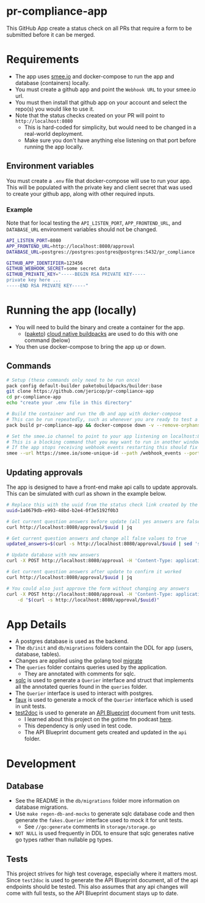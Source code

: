 # pr-compliance-app

This GitHub App create a status check on all PRs that require a form to be submitted before it can be merged.

# Requirements

* The app uses [smee.io](https://smee.io/) and docker-compose to run the app  and database (containers) locally. 
* You must create a github app and point the `Webhook URL` to your smee.io url.
* You must then install that github app on your account and select the repo(s) you would like to use it.
* Note that the status checks created on your PR will point to `http://localhost:8080`
	* This is hard-coded for simplicity, but would need to be changed in a real-world deployment.
	* Make sure you don't have anything else listening on that port before running the app locally.

## Environment variables

You must create a `.env` file that docker-compose will use to run your app. This will be populated with the private key and client secret that was used to create your github app, along with other required inputs.

### Example

Note that for local testing the `API_LISTEN_PORT`, `APP_FRONTEND_URL`, and `DATABASE_URL` environment variables should not be changed.

```bash
API_LISTEN_PORT=8080
APP_FRONTEND_URL=http://localhost:8080/approval
DATABASE_URL=postgres://postgres:postgres@postgres:5432/pr_compliance

GITHUB_APP_IDENTIFIER=123456
GITHUB_WEBHOOK_SECRET=some secret data
GITHUB_PRIVATE_KEY="-----BEGIN RSA PRIVATE KEY-----
private key here ...
-----END RSA PRIVATE KEY-----"
```


# Running the app (locally)

* You will need to build the binary and create a container for the app.
	* ([paketo](https://paketo.io/)) [cloud native buildpacks](https://buildpacks.io/) are used to do this with one command (below)
* You then use docker-compose to bring the app up or down.

## Commands


```bash
# Setup (these commands only need to be run once)
pack config default-builder paketobuildpacks/builder:base
git clone https://github.com/jericop/pr-compliance-app
cd pr-compliance-app
echo "create your .env file in this directory"

# Build the container and run the db and app with docker-compose
# This can be run repeatedly, such as whenever you are ready to test a code change.
pack build pr-compliance-app && docker-compose down -v --remove-orphans && docker-compose up -d

# Set the smee.io channel to point to your app listening on localhost:8080
# This is a blocking command that you may want to run in another window/tab.
# If the app stops receiving webhook events restarting this should fix it.
smee --url https://smee.io/some-unique-id --path /webhook_events --port 8080
```

## Updating approvals

The app is designed to have a front-end make api calls to update approvals. This can be simulated with curl as shown in the example below.

```bash
# Replace this with the uuid from the status check link created by the app
uuid=1a0679db-e993-48bd-b2e4-0f3e5192f0b3

# Get current question answers before update (all yes answers are false by default)
curl http://localhost:8080/approval/$uuid | jq

# Get current question answers and change all false values to true
updated_answers=$(curl -s http://localhost:8080/approval/$uuid | sed 's/false/true/g')

# Update database with new answers
curl -X POST http://localhost:8080/approval -H 'Content-Type: application/json' -d "$updated_answers"

# Get current question answers after update to confirm it worked
curl http://localhost:8080/approval/$uuid | jq

# You could also just approve the form without changing any answers
curl -X POST http://localhost:8080/approval -H 'Content-Type: application/json' \
	-d "$(curl -s http://localhost:8080/approval/$uuid)"

```

# App Details

* A postgres database is used as the backend.
* The `db/init` and `db/migrations` folders contain the DDL for app (users, database, tables).
* Changes are applied using the golang tool [migrate](https://github.com/golang-migrate/migrate)
* The `queries` folder contains queries used by the application.
	* They are annotated with comments for sqlc.
* [sqlc](https://docs.sqlc.dev/en/latest/) is used to generate a `Querier` interface and struct that implements all the annotated queries found in the `queries` folder.
* The `Querier` interface is used to interact with postgres.
* [faux](https://pkg.go.dev/github.com/ryanmoran/faux) is used to generate a mock of the `Querier` interface which is used in unit tests.
* [test2doc](https://pkg.go.dev/github.com/s-mang/test2doc) is used to generate an [API Blueprint](https://github.com/apiaryio/api-blueprint/blob/master/API%20Blueprint%20Specification.md) document from unit tests.
	* I learned about this project on the gotime fm podcast [here](https://changelog.com/gotime/5).
	* This dependency is only used in test code.
	* The API Blueprint document gets created and updated in the `api` folder.

# Development

## Database

* See the README in the `db/migrations` folder more information on database migrations.
* Use `make regen-db-and-mocks` to generate sqlc database code and then generate the `fakes.Querier` interface used to mock it for unit tests.
	* See `//go:generate` comments in `storage/storage.go`
* `NOT NULL` is used frequently in DDL to ensure that sqlc generates native go types rather than nullable pg types.

## Tests

This project strives for high test coverage, especially where it matters most. Since `test2doc` is used to generate the API Blueprint document, all of the api endpoints should be tested. This also assumes that any api changes will come with full tests, so the API Blueprint document stays up to date.
